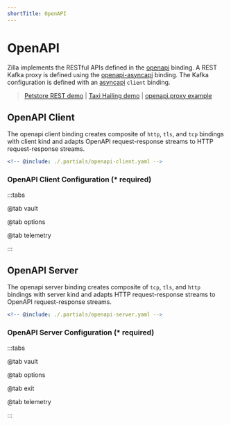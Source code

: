 ```yaml
---
shortTitle: OpenAPI
---
```


# OpenAPI

Zilla implements the RESTful APIs defined in the [openapi](#openapi-client) binding. A REST Kafka proxy is defined using the [openapi-asyncapi](./openapi-asyncapi.md#openapi-asyncapi) binding. The Kafka configuration is defined with an [asyncapi](./asyncapi.md#asyncapi-client) `client` binding.

> [Petstore REST demo](https://github.com/aklivity/zilla-demos/tree/main/petstore) | [Taxi Hailing demo](https://github.com/aklivity/zilla-demos/tree/main/taxi) | [openapi.proxy example](https://github.com/aklivity/zilla-examples/tree/main/openapi.proxy)

## OpenAPI Client

The openapi client binding creates composite of `http`, `tls`, and `tcp` bindings with client kind and adapts OpenAPI request-response streams to HTTP request-response streams.

```yaml {3}
<!-- @include: ./.partials/openapi-client.yaml -->
```

### OpenAPI Client Configuration (\* required)

:::tabs

@tab vault

<!-- @include: ./.partials/vault.md -->

@tab options

<!-- @include: ./.partials/openapi-options.md -->

@tab telemetry

<!-- @include: ./.partials/telemetry.md -->

:::

## OpenAPI Server

The openapi server binding creates composite of `tcp`, `tls`, and `http` bindings with server kind and adapts HTTP request-response streams to OpenAPI request-response streams.

```yaml {3}
<!-- @include: ./.partials/openapi-server.yaml -->
```

### OpenAPI Server Configuration (\* required)

:::tabs

@tab vault

<!-- @include: ./.partials/vault.md -->

@tab options

<!-- @include: ./.partials/openapi-options.md -->

@tab exit

<!-- @include: ./.partials/exit.md -->

@tab telemetry

<!-- @include: ./.partials/telemetry.md -->

:::
